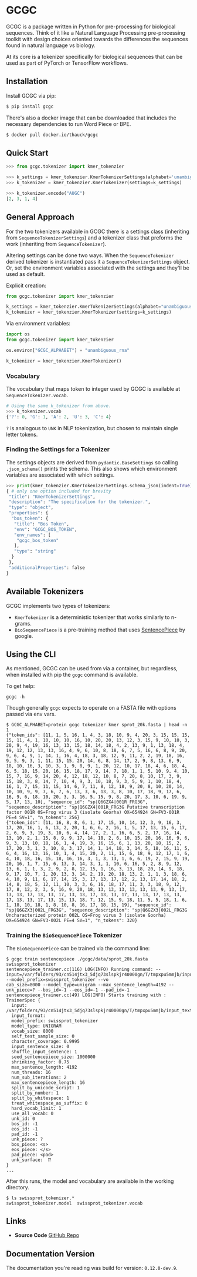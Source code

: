 # GCGC

GCGC is a package written in Python for pre-processing for biological sequences. Think of it like a
Natural Language Processing pre-processing toolkit with design choices oriented towards the
differences the sequences found in natural language vs biology.

At its core is a tokenizer specifically for biological sequences that can be
used as part of PyTorch or TensorFlow workflows.

## Installation

Install GCGC via pip:

```bash
$ pip install gcgc
```

There's also a docker image that can be downloaded that includes the necessary
dependencies to run Word Piece or BPE.

```bash
$ docker pull docker.io/thauck/gcgc
```

## Quick Start

```python
>>> from gcgc.tokenizer import kmer_tokenzier

>>> k_settings = kmer_tokenzier.KmerTokenizerSettings(alphabet='unambiguous_rna')
>>> k_tokenizer = kmer_tokenzier.KmerTokenizer(settings=k_settings)

>>> k_tokenizer.encode("AUGC")
[2, 3, 1, 4]
```

## General Approach

For the two tokenizers available in GCGC there is a settings class (inheriting
from `SequenceTokenizerSettings`) and a tokenizer class that preforms the work
(inheriting from `SequenceTokenizer`).

Altering settings can be done two ways. When the `SequenceTokenizer` derived
tokenizer is instantiated pass it a `SequenceTokenizerSettings` object. Or, set
the environment variables associated with the settings and they'll be used as
default.

Explicit creation:

```python
from gcgc.tokenizer import kmer_tokenzier

k_settings = kmer_tokenzier.KmerTokenizerSettings(alphabet="unambiguous_rna")
k_tokenizer = kmer_tokenzier.KmerTokenizer(settings=k_settings)
```

Via environment variables:

```python
import os
from gcgc.tokenizer import kmer_tokenzier

os.environ["GCGC_ALPHABET"] = "unambiguous_rna"

k_tokenizer = kmer_tokenzier.KmerTokenizer()
```

### Vocabulary

The vocabulary that maps token to integer used by GCGC is available at
`SequenceTokenizer.vocab`.

```python
# Using the same k_tokenizer from above.
>>> k_tokenizer.vocab
{'?': 0, 'G': 1, 'A': 2, 'U': 3, 'C': 4}
```

`?` is analogous to `UNK` in NLP tokenization, but chosen to maintain single
letter tokens.

### Finding the Settings for a Tokenizer

The settings objects are derived from `pydantic.BaseSettings` so calling
`.json_schema()` prints the schema. This also shows which environment variables
are associated with which settings.

```python
>>> print(kmer_tokenzier.KmerTokenizerSettings.schema_json(indent=True))
{ # only one option included for brevity
 "title": "KmerTokenizerSettings",
 "description": "The specification for the tokenizer.",
 "type": "object",
 "properties": {
  "bos_token": {
   "title": "Bos Token",
   "env": "GCGC_BOS_TOKEN",
   "env_names": [
    "gcgc_bos_token"
   ],
   "type": "string"
  }
 },
 "additionalProperties": false
}
```

## Available Tokenizers

GCGC implements two types of tokenizers:

* `KmerTokenizer` is a deterministic tokenizer that works similarly to n-grams.
* `BioSequencePiece` is a pre-training method that uses [SentencePiece](https://github.com/google/sentencepiece) by google.

## Using the CLI

As mentioned, GCGC can be used from via a container, but regardless, when
installed with pip the `gcgc` command is available.

To get help:

```
gcgc -h
```

Though generally `gcgc` expects to operate on a FASTA file with options passed via env vars.

```console
$ GCGC_ALPHABET=protein gcgc tokenizer kmer sprot_20k.fasta | head -n 1
{"token_ids": [11, 1, 5, 16, 1, 4, 3, 18, 10, 9, 4, 20, 3, 15, 15, 15, 15, 11, 4, 1, 10, 10, 10, 16, 10, 20, 20, 13, 12, 3, 15, 9, 10, 10, 3, 20, 9, 4, 19, 16, 13, 13, 15, 18, 14, 18, 4, 2, 13, 9, 1, 13, 18, 4, 19, 12, 12, 13, 13, 16, 4, 9, 6, 10, 8, 18, 6, 7, 5, 16, 6, 8, 9, 20, 9, 6, 4, 9, 1, 14, 1, 16, 4, 18, 3, 18, 12, 9, 11, 2, 2, 19, 18, 16, 9, 5, 9, 3, 1, 11, 15, 15, 20, 14, 6, 8, 14, 17, 2, 9, 8, 13, 6, 9, 18, 10, 16, 3, 10, 3, 1, 9, 8, 9, 1, 20, 12, 10, 17, 18, 4, 6, 18, 4, 6, 5, 18, 15, 20, 16, 15, 18, 17, 9, 14, 7, 18, 1, 1, 5, 10, 9, 4, 10, 15, 7, 16, 9, 14, 20, 4, 12, 18, 12, 10, 8, 7, 20, 8, 10, 17, 3, 9, 15, 18, 3, 8, 14, 7, 10, 4, 9, 3, 10, 18, 9, 3, 5, 9, 1, 10, 18, 4, 16, 1, 7, 15, 11, 15, 14, 6, 7, 11, 8, 12, 18, 9, 20, 8, 10, 20, 14, 10, 10, 9, 9, 7, 6, 7, 6, 13, 3, 6, 13, 3, 8, 10, 17, 18, 9, 17, 6, 16, 9, 6, 18, 10, 20, 3, 3, 16, 5, 15, 9, 8, 20, 17, 3, 10, 6, 19, 9, 5, 17, 13, 10], "sequence_id": "sp|Q6GZX4|001R_FRG3G", "sequence_description": "sp|Q6GZX4|001R_FRG3G Putative transcription factor 001R OS=Frog virus 3 (isolate Goorha) OX=654924 GN=FV3-001R PE=4 SV=1", "n_tokens": 256}
{"token_ids": [11, 16, 8, 8, 6, 1, 17, 15, 10, 14, 12, 3, 9, 16, 3, 17, 20, 16, 1, 6, 13, 2, 20, 1, 6, 6, 2, 16, 1, 5, 17, 13, 15, 6, 17, 2, 6, 9, 3, 19, 3, 10, 6, 4, 14, 17, 2, 1, 16, 6, 5, 2, 17, 16, 14, 13, 10, 2, 1, 15, 8, 9, 9, 17, 14, 18, 2, 6, 10, 15, 20, 16, 16, 9, 6, 9, 3, 13, 10, 18, 16, 1, 4, 19, 3, 16, 15, 6, 1, 13, 20, 18, 15, 2, 17, 20, 3, 1, 3, 10, 8, 3, 17, 14, 1, 14, 18, 3, 14, 5, 18, 16, 11, 5, 6, 4, 16, 13, 16, 10, 1, 4, 15, 20, 2, 11, 15, 6, 18, 9, 12, 17, 1, 6, 4, 10, 18, 16, 15, 18, 16, 16, 3, 1, 3, 13, 1, 6, 6, 19, 2, 15, 9, 19, 20, 16, 1, 7, 15, 6, 13, 3, 14, 3, 1, 1, 10, 6, 16, 5, 2, 8, 9, 12, 13, 6, 1, 1, 3, 2, 9, 2, 8, 12, 15, 1, 16, 3, 13, 18, 20, 14, 9, 18, 9, 17, 10, 7, 1, 20, 13, 3, 14, 2, 19, 20, 18, 13, 2, 1, 1, 3, 18, 6, 4, 10, 9, 11, 6, 17, 14, 15, 3, 17, 13, 17, 12, 2, 13, 17, 14, 18, 2, 14, 8, 18, 5, 12, 11, 10, 3, 3, 6, 16, 18, 17, 11, 3, 3, 18, 9, 12, 17, 8, 12, 2, 3, 5, 16, 9, 20, 18, 13, 13, 13, 13, 13, 13, 9, 13, 17, 13, 13, 17, 13, 13, 17, 13, 13, 17, 13, 13, 17, 13, 13, 17, 13, 13, 17, 13, 13, 17, 13, 15, 13, 18, 7, 12, 15, 9, 18, 11, 5, 5, 18, 1, 6, 1, 18, 10, 18, 1, 8, 10, 8, 16, 17, 18, 15, 19], "sequence_id": "sp|Q6GZX3|002L_FRG3G", "sequence_description": "sp|Q6GZX3|002L_FRG3G Uncharacterized protein 002L OS=Frog virus 3 (isolate Goorha) OX=654924 GN=FV3-002L PE=4 SV=1", "n_tokens": 320}
```

### Training the `BioSequencePiece` Tokenizer

The `BioSequencePiece` can be trained via the command line:

```console
$ gcgc train sentencepiece ./gcgc/data/sprot_20k.fasta swissprot_tokenizer
sentencepiece_trainer.cc(116) LOG(INFO) Running command: --input=/var/folders/93/cn514jtx3_5djq73slspkjr40000gn/T/tmpxpu5mmjb/input_textfiles.txt --model_prefix=swissprot_tokenizer --vo
cab_size=8000 --model_type=unigram --max_sentence_length=4192 --unk_piece=? --bos_id=-1 --eos_id=-1 --pad_id=-1
sentencepiece_trainer.cc(49) LOG(INFO) Starts training with :
TrainerSpec {
  input: /var/folders/93/cn514jtx3_5djq73slspkjr40000gn/T/tmpxpu5mmjb/input_textfiles.txt
  input_format:
  model_prefix: swissprot_tokenizer
  model_type: UNIGRAM
  vocab_size: 8000
  self_test_sample_size: 0
  character_coverage: 0.9995
  input_sentence_size: 0
  shuffle_input_sentence: 1
  seed_sentencepiece_size: 1000000
  shrinking_factor: 0.75
  max_sentence_length: 4192
  num_threads: 16
  num_sub_iterations: 2
  max_sentencepiece_length: 16
  split_by_unicode_script: 1
  split_by_number: 1
  split_by_whitespace: 1
  treat_whitespace_as_suffix: 0
  hard_vocab_limit: 1
  use_all_vocab: 0
  unk_id: 0
  bos_id: -1
  eos_id: -1
  pad_id: -1
  unk_piece: ?
  bos_piece: <s>
  eos_piece: </s>
  pad_piece: <pad>
  unk_surface:  ⁇
}
...
```

After this runs, the model and vocabulary are available in the working
directory.

```console
$ ls swissprot_tokenizer.*
swissprot_tokenizer.model  swissprot_tokenizer.vocab
```

## Links

- **Source Code** [GitHub Repo](https://github.com/tshauck/gcgc)

## Documentation Version

The documentation you're reading was build for version: `0.12.0-dev.9`.
